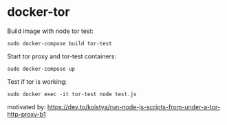 # docker-tor

Build image with node tor test:
```
sudo docker-compose build tor-test
```

Start tor proxy and tor-test containers:
```
sudo docker-compose up
```

Test if tor is working:
```
sudo docker exec -it tor-test node test.js
```

motivated by: https://dev.to/koistya/run-node-js-scripts-from-under-a-tor-http-proxy-b1
